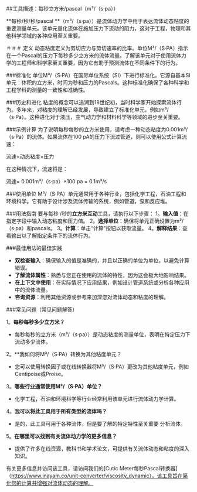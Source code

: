 ##工具描述：每秒立方米/pascal（m³/（s·pa））

**每秒/秒/秒/pascal **（m³/（s·pa））是流体动力学中用于表达流体动态粘度的重要测量单元。该单元量化流体在施加压力下流动的阻力，这对于工程，物理和其他科学领域的各种应用至关重要。

＃＃＃ 定义
动态粘度定义为剪切应力与剪切速率的比率。单位M³/（S·PA）指示在一个Pascal的压力下每秒多少立方米的流体流量。了解该单元对于使用流体力学的工程师和科学家至关重要，因为它有助于预测流体在不同条件下的行为。

###标准化
单位M³/（S·PA）在国际单位系统（SI）下进行标准化。它源自基本SI单元：体积的立方米，时间为秒和压力的Pascals。这种标准化确保了各种科学和工程学科的测量的一致性和准确性。

###历史和进化
粘度的概念可以追溯到18世纪初，当时科学家开始探索流体行为。多年来，对粘度的理解已经发展，导致建立了标准化单元，例如m³/（s·Pa）。这种进化对于液压，空气动力学和材料科学等领域的进步至关重要。

###示例计算
为了说明每秒每秒的立方米使用，请考虑一种动态粘度为0.001m³/（s·Pa）的流体。如果流体在100 pA的压力下流过管道，则可以使用公式计算流速：

流速=动态粘度×压力

在这种情况下，流速将是：

流速= 0.001m³/（s·pa）×100 pa = 0.1m³/s

###使用单位
M³/（S·PA）单元通常用于各种行业，包括化学工程，石油工程和环境科学。它有助于设计涉及流体传输的系统，例如管道，泵和反应堆。

###用法指南
要与每秒 /秒的**立方米互动**工具，请执行以下步骤：
1。**输入值**：在指定字段中输入动态粘度和压力值。
2。**选择单位**：确保将单元正确设置为m³/（s·pa）和pascals。
3。**计算**：单击“计算”按钮以获取流量。
4。**解释结果**：查看输出以了解指定条件下的流体行为。

###最佳用法的最佳实践
-  **双检查输入**：确保输入的值是准确的，并且以正确的单位为单位，以避免计算错误。
-  **了解流体属性**：熟悉与您正在使用的流体的特性，因为这会极大地影响结果。
-  **在上下文中使用**：在实际情况下应用结果，例如设计管道系统或分析各种应用中的流体流量。
-  **咨询资源**：利用其他资源或参考来加深您对流体动态和粘度的理解。

###常见问题（常见问题解答）

1。**每秒每秒多少立方米？**
- 每秒每秒的立方米（m³/（s·pa））是动态粘度的测量单位，表明在特定压力下流动多少流体。

2。**我如何将M³/（S·PA）转换为其他粘度单元？
- 您可以使用转换因子或在线转换器将M³/（S·PA）更改为其他粘度单元，例如Centipoise或Proise。

3。**哪些行业通常使用M³/（S·PA）单位？**
- 化学工程，石油和环境科学等行业经常利用该单元进行流体动力学计算。

4。**我可以将此工具用于所有类型的流体吗？**
- 是的，此工具可用于各种流体，但是要了解的特定特性至关重要 分析流体。

5。**在哪里可以找到有关流体动力学的更多信息？**
- 提供了许多在线资源，教科书和学术论文，可提供有关流体动态和粘度的深入知识。

有关更多信息并访问该工具，请访问我们的[Cutic Meter每秒Pascal转换器]（https://www.inayam.co/unit-converter/viscosity_dynamic）。该工具旨在简化您的计算并增强对流体动态的理解。